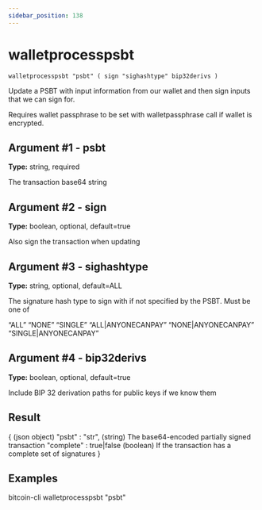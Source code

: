```yaml
---
sidebar_position: 138
---
```

# walletprocesspsbt

`walletprocesspsbt "psbt" ( sign "sighashtype" bip32derivs )`

Update a PSBT with input information from our wallet and then sign inputs that we can sign for.

Requires wallet passphrase to be set with walletpassphrase call if wallet is encrypted.

## Argument #1 - psbt

**Type:** string, required

The transaction base64 string

## Argument #2 - sign

**Type:** boolean, optional, default=true

Also sign the transaction when updating

## Argument #3 - sighashtype

**Type:** string, optional, default=ALL

The signature hash type to sign with if not specified by the PSBT. Must be one of

“ALL” “NONE” “SINGLE” “ALL|ANYONECANPAY” “NONE|ANYONECANPAY” “SINGLE|ANYONECANPAY”

## Argument #4 - bip32derivs

**Type:** boolean, optional, default=true

Include BIP 32 derivation paths for public keys if we know them

## Result

{                             (json object)
  "psbt" : "str",             (string) The base64-encoded partially signed transaction
  "complete" : true|false     (boolean) If the transaction has a complete set of signatures
}

## Examples

bitcoin-cli walletprocesspsbt "psbt"